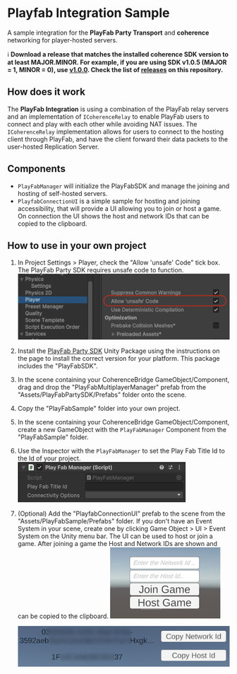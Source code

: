 # Playfab Integration Sample

A sample integration for the **PlayFab Party Transport** and **coherence** networking for player-hosted servers.

ℹ️ **Download a release that matches the installed coherence SDK version to at least MAJOR.MINOR. For example, if you are using SDK v1.0.5 (MAJOR = 1, MINOR = 0), use [v1.0.0](https://github.com/coherence/coherence-azure-playfab/releases/tag/v1.0.0). Check the list of [releases](https://github.com/coherence/coherence-azure-playfab/releases) on this repository.**

## How does it work

The **PlayFab Integration** is using a combination of the PlayFab relay servers and an implementation of `ICoherenceRelay` to enable PlayFab users to connect and play with each other while avoiding NAT issues.
The `ICoherenceRelay` implementation allows for users to connect to the hosting client through PlayFab, and have the client forward their data packets to the user-hosted Replication Server.

## Components

- `PlayFabManager` will initialize the PlayFabSDK and manage the joining and hosting of self-hosted servers.
- `PlayfabConnectionUI` is a simple sample for hosting and joining accessibility, that will provide a UI allowing you to join or host a game. On connection the UI shows the host and network IDs that can be copied to the clipboard.

## How to use in your own project

1. In Project Settings > Player, check the "Allow 'unsafe' Code" tick box. The PlayFab Party SDK requires unsafe code to function.
    ![Allow 'unsafe' code to run](.github/images/allow-unsafe-code.png)
1. Install the [PlayFab Party SDK](https://learn.microsoft.com/en-us/gaming/playfab/features/multiplayer/networking/party-sdks) Unity Package using the instructions on the page to install the correct version for your platform. This package includes the "PlayFabSDK".
1. In the scene containing your CoherenceBridge GameObject/Component, drag and drop the "PlayFabMultiplayerManager" prefab from the "Assets/PlayFabPartySDK/Prefabs" folder onto the scene.
1. Copy the "PlayFabSample" folder into your own project.
1. In the scene containing your CoherenceBridge GameObject/Component, create a new GameObject with the `PlayFabManager` Component from the "PlayFabSample" folder.
1. Use the Inspector with the `PlayFabManager` to set the Play Fab Title Id to the Id of your project.
    ![PlayFabManager's Play Fab Title Id field](.github/images/playfabmanager-titleid.png)
1. (Optional) Add the "PlayfabConnectionUI" prefab to the scene from the "Assets/PlayFabSample/Prefabs" folder. If you don't have an Event System in your scene, create one by clicking Game Object > UI > Event System on the Unity menu bar. The UI can be used to host or join a game. After joining a game the Host and Network IDs are shown and can be copied to the clipboard. 
    ![Host/Join Game UI](.github/images/host-join-game.png)

    ![In-Game UI showing the Host and Network IDs. IDs have been blurred.](.github/images/loggedin-ui.png)

